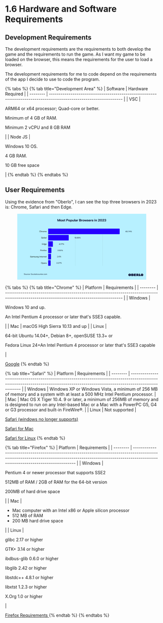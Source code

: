 # 1.6 Hardware and Software Requirements

## Development Requirements

The development requirements are the requirements to both develop the game and the requirements to run the game. As I want my game to be loaded on the browser, this means the requirements for the user to load a browser.

The development requirements for me to code depend on the requirements of the app I decide to use to code the program.&#x20;

{% tabs %}
{% tab title="Development Area" %}
| Software | Hardware Required                                                                                                   |
| -------- | ------------------------------------------------------------------------------------------------------------------- |
| VSC      | <p>ARM64 or x64 processor; Quad-core or better.</p><p>Minimum of 4 GB of RAM.</p><p>Minimum 2 vCPU and 8 GB RAM</p> |
| Node JS  | <p>Windows 10 OS.</p><p>4 GB RAM.</p><p>10 GB free space</p>                                                        |
{% endtab %}
{% endtabs %}

## User Requirements

Using the evidence from "Oberlo", I can see the top three browsers in 2023 is: Chrome, Safari and then Edge.&#x20;

<figure><img src="../.gitbook/assets/image (1).png" alt=""><figcaption></figcaption></figure>

{% tabs %}
{% tab title="Chrome" %}
| Platform | Requirements                                                                                                                               |
| -------- | ------------------------------------------------------------------------------------------------------------------------------------------ |
| Windows  | <p>Windows 10 and up. </p><p>An Intel Pentium 4 processor or later that's SSE3 capable.</p>                                                |
| Mac      | macOS High Sierra 10.13 and up                                                                                                             |
| Linux    | <p>64-bit Ubuntu 14.04+, Debian 8+, openSUSE 13.3+ or</p><p> Fedora Linux 24+An Intel Pentium 4 processor or later that's SSE3 capable</p> |

[Google](../reference-list.md)
{% endtab %}

{% tab title="Safari" %}
| Platform | Requirements                                                                                                                                                                       |
| -------- | ---------------------------------------------------------------------------------------------------------------------------------------------------------------------------------- |
| Windows  | Windows XP or Windows Vista, a minimum of 256 MB of memory and a system with at least a 500 MHz Intel Pentium processor.                                                           |
| Mac      | Mac OS X Tiger 10.4. 9 or later, a minimum of 256MB of memory and is designed to run on any Intel-based Mac or a Mac with a PowerPC G5, G4 or G3 processor and built-in FireWire®. |
| Linux    | Not supported                                                                                                                                                                      |

[Safari (windows no longer supports)](../reference-list.md)

[Safari for Mac](../reference-list.md)

[Safari for Linux](../reference-list.md)
{% endtab %}

{% tab title="Firefox" %}
| Platform | Requirements                                                                                                                                                                                                 |
| -------- | ------------------------------------------------------------------------------------------------------------------------------------------------------------------------------------------------------------ |
| Windows  | <p>Pentium 4 or newer processor that supports SSE2</p><p>512MB of RAM / 2GB of RAM for the 64-bit version</p><p>200MB of hard drive space</p>                                                                |
| Mac      | <p></p><ul><li>Mac computer with an Intel x86 or Apple silicon processor</li><li>512 MB of RAM</li><li>200 MB hard drive space</li></ul>                                                                     |
| Linux    | <p>glibc 2.17 or higher</p><p>GTK+ 3.14 or higher</p><p>ibdbus-glib 0.6.0 or higher</p><p>libglib 2.42 or higher</p><p>libstdc++ 4.8.1 or higher</p><p>libxtst 1.2.3 or higher</p><p>X.Org 1.0 or higher</p> |

[Firefox Requirements ](../reference-list.md)
{% endtab %}
{% endtabs %}

